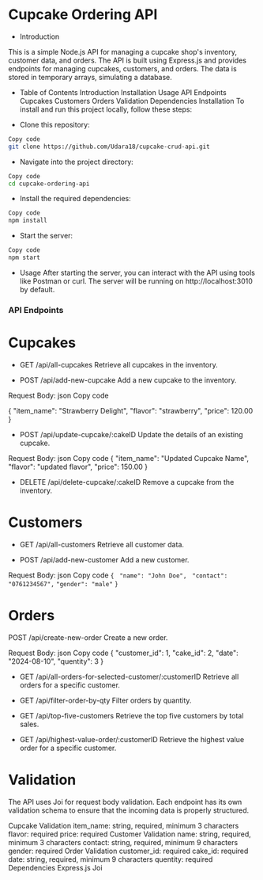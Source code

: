 # Cupcake Ordering API
- Introduction
<p>This is a simple Node.js API for managing a cupcake shop's inventory, customer data, and orders. The API is built using Express.js and provides endpoints for managing cupcakes, customers, and orders. The data is stored in temporary arrays, simulating a database.</p>

- Table of Contents
Introduction
Installation
Usage
API Endpoints
Cupcakes
Customers
Orders
Validation
Dependencies
Installation
To install and run this project locally, follow these steps:

- Clone this repository:
```bash
Copy code
git clone https://github.com/Udara18/cupcake-crud-api.git
```
- Navigate into the project directory:
```bash
Copy code
cd cupcake-ordering-api
```
- Install the required dependencies:
```bash
Copy code
npm install
```
- Start the server:
```bash
Copy code
npm start
```
- Usage
After starting the server, you can interact with the API using tools like Postman or curl. The server will be running on http://localhost:3010 by default.

<h3> API Endpoints</h3>

# Cupcakes

- GET /api/all-cupcakes
Retrieve all cupcakes in the inventory.

- POST /api/add-new-cupcake
Add a new cupcake to the inventory.

Request Body:
json
Copy code

{
  "item_name": "Strawberry Delight",
  "flavor": "strawberry",
  "price": 120.00
}
- POST /api/update-cupcake/:cakeID
Update the details of an existing cupcake.

Request Body:
json
Copy code
{
  "item_name": "Updated Cupcake Name",
  "flavor": "updated flavor",
  "price": 150.00
} 

- DELETE /api/delete-cupcake/:cakeID
Remove a cupcake from the inventory.

# Customers
- GET /api/all-customers
Retrieve all customer data.

- POST /api/add-new-customer
Add a new customer.

Request Body:
json
Copy code
```{```
 ``` "name": "John Doe",```
 ``` "contact": "0761234567",```
  ```"gender": "male"```
```}```

# Orders

POST /api/create-new-order
Create a new order.

Request Body:
json
Copy code
{
  "customer_id": 1,
  "cake_id": 2,
  "date": "2024-08-10",
  "quentity": 3
}
- GET /api/all-orders-for-selected-customer/:customerID
Retrieve all orders for a specific customer.

- GET /api/filter-order-by-qty
Filter orders by quantity.

- GET /api/top-five-customers
Retrieve the top five customers by total sales.

- GET /api/highest-value-order/:customerID
Retrieve the highest value order for a specific customer.

# Validation
The API uses Joi for request body validation. Each endpoint has its own validation schema to ensure that the incoming data is properly structured.

Cupcake Validation
item_name: string, required, minimum 3 characters
flavor: required
price: required
Customer Validation
name: string, required, minimum 3 characters
contact: string, required, minimum 9 characters
gender: required
Order Validation
customer_id: required
cake_id: required
date: string, required, minimum 9 characters
quentity: required
Dependencies
Express.js
Joi
